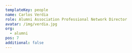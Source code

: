 ```yaml
---
templateKey: people
name: Carlos Verdia
role: Alumni Association Professional Network Director
avatar: /img/verdia.jpg
org:
  - alumni
pos: 7
additional: false
---
```



